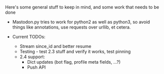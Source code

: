 Here's some general stuff to keep in mind, and some work that needs to be done

* Mastodon.py tries to work for python2 as well as python3, so avoid things like annotations,
  use requests over urllib, et cetera.

* Current TODOs:
    * Stream since_id and better resume
    * Testing - test 2.3 stuff and verify it works, test pinning
    * 2.4 support:
        * Dict updates (bot flag, profile meta fields, ...?)
        * Push API
        